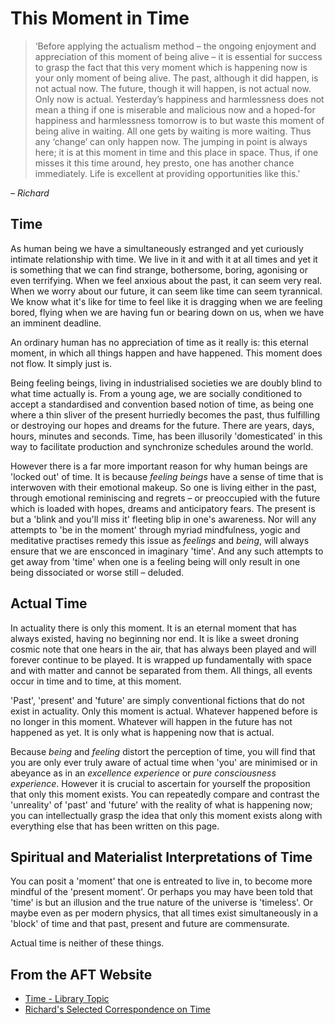 # This Moment in Time

> ‘Before applying the actualism method – the ongoing enjoyment and appreciation of this moment of being alive – it is essential for success to grasp the fact that this very moment which is happening now is your only moment of being alive. The past, although it did happen, is not actual now. The future, though it will happen, is not actual now. Only now is actual. Yesterday’s happiness and harmlessness does not mean a thing if one is miserable and malicious now and a hoped-for happiness and harmlessness tomorrow is to but waste this moment of being alive in waiting. All one gets by waiting is more waiting. Thus any ‘change’ can only happen now. The jumping in point is always here; it is at this moment in time and this place in space. Thus, if one misses it this time around, hey presto, one has another chance immediately. Life is excellent at providing opportunities like this.'

_– Richard_

## Time

As  human being we have a simultaneously estranged and yet curiously intimate relationship with time. We live in it and with it at all times and yet it is something that we can find strange, bothersome, boring, agonising or even terrifying. When we feel anxious about the past, it can seem very real. When we worry about our future, it can seem like time can seem tyrannical. We know what it's like for time to feel like it is dragging when we are feeling bored, flying when we are having fun or bearing down on us, when we have an imminent deadline.  
  
An ordinary human has no appreciation of time as it really is: this eternal moment, in which all things happen and have happened. This moment does not flow. It simply just is.   
  
Being feeling beings, living in industrialised societies we are doubly blind to what time actually is. From a young age, we are socially conditioned to accept a standardised and convention based notion of time, as being one where a thin sliver of the present hurriedly becomes the past, thus fulfilling or destroying our hopes and dreams for the future. There are years, days, hours, minutes and seconds. Time, has been illusorily 'domesticated' in this way to facilitate production and synchronize  schedules around the world.   
  
However there is a far more important reason for why human beings are 'locked out' of time. It is because _feeling_ _beings_  have a sense of time that is interwoven with their emotional makeup. So one is living either in the past, through emotional reminiscing and regrets – or preoccupied with the future which is loaded with hopes, dreams and anticipatory fears. The present is but a 'blink and you'll miss it' fleeting blip in one's awareness. Nor will any attempts to 'be in the moment' through myriad mindfulness, yogic and meditative practises remedy this issue as _feelings_ and _being_, will always ensure that we are ensconced in imaginary 'time'. And any such attempts to get away from 'time' when one is a feeling being will only result in one being dissociated or worse still – deluded. 

## Actual Time

In actuality there is only this moment. It is an eternal moment that has always existed, having no beginning nor end. It is like a sweet droning cosmic note that one hears in the air, that has always been played and will forever continue to be played. It is wrapped up fundamentally with space and with matter and cannot be separated from them. All things, all events occur in time and to time, at this moment.   
  
'Past', 'present' and 'future' are simply conventional fictions that do not exist in actuality. Only this moment is actual. Whatever happened before is no longer in this moment. Whatever will happen in the future has not happened as yet. It is only what is happening now that is actual. 

Because _being_ and _feeling_ distort the perception of time, you will find that you are only ever truly aware of actual time when 'you' are minimised or in abeyance as in an _excellence experience_ or _pure consciousness experience_. However it is crucial to ascertain for yourself the proposition that only this moment exists. You can repeatedly compare and contrast the 'unreality' of 'past' and 'future' with the reality of what is happening now; you can intellectually grasp the idea that only this moment exists along with everything else that has been written on this page. 

## Spiritual and Materialist Interpretations of Time

You can posit a 'moment' that one is entreated to live in, to become more mindful of the 'present moment'. Or perhaps you may have been told that 'time' is but an illusion and the true nature of the universe is 'timeless'. Or maybe even as per modern physics, that all times exist simultaneously in a 'block' of time and that past, present and future are commensurate. 

Actual time is neither of these things.   


## From the AFT Website

- [Time - Library Topic](http://www.actualfreedom.com.au/library/topics/time.htm)  
- [Richard's Selected Correspondence on Time](http://www.actualfreedom.com.au/richard/selectedcorrespondence/sc-time.htm)
